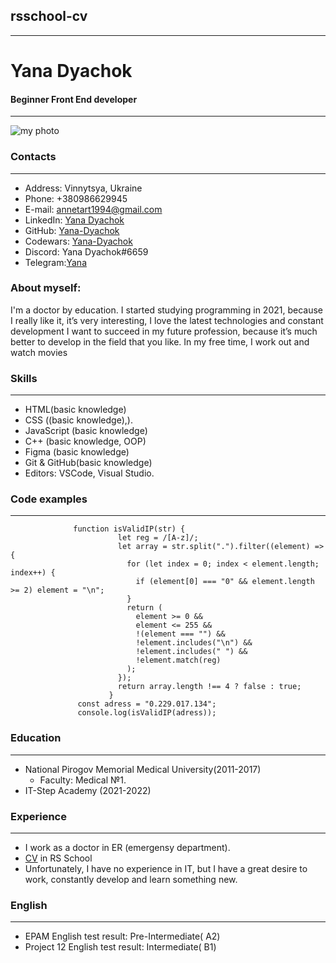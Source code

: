 ## rsschool-cv
***
# Yana Dyachok
#### Beginner Front End developer
***
![my photo](/img/photo_2022-12-10_15-24-42.jpg "my photo") 
### Contacts
***
* Address: Vinnytsya, Ukraine 
* Phone: +380986629945
* E-mail: annetart1994@gmail.com
* LinkedIn: [Yana Dyachok](https://www.linkedin.com/in/yana-dyachok-06a384253/)
* GitHub: [Yana-Dyachok](https://github.com/Yana-Dyachok)
* Codewars: [Yana-Dyachok](https://www.codewars.com/users/Yana-Dyachok)
* Discord: Yana Dyachok#6659
* Telegram:[Yana](https://t.me/yana_ins)
### About myself:
I'm a doctor by education. I started studying programming in 2021, because I really like it, it’s very interesting, I love the latest technologies and constant development I want to succeed in my future profession, because it’s much better to develop in the field that you like. In my free time, I work out and watch movies
### Skills
***
* HTML(basic knowledge)
* CSS ((basic knowledge),).
* JavaScript (basic knowledge)
* C++ (basic knowledge, OOP)
* Figma (basic knowledge)
* Git & GitHub(basic knowledge)
* Editors:  VSCode, Visual Studio.
### Code examples
***
```
              function isValidIP(str) {
                        let reg = /[A-z]/;
                        let array = str.split(".").filter((element) => {
                          for (let index = 0; index < element.length; index++) {
                            if (element[0] === "0" && element.length >= 2) element = "\n";
                          }
                          return (
                            element >= 0 &&
                            element <= 255 &&
                            !(element === "") &&
                            !element.includes("\n") &&
                            !element.includes(" ") &&
                            !element.match(reg)
                          );
                        });
                        return array.length !== 4 ? false : true;
                      }
               const adress = "0.229.017.134";
               console.log(isValidIP(adress)); 
 ```
### Education
***
* National Pirogov Memorial Medical University(2011-2017)
   + Faculty: Medical №1.
* IT-Step Academy (2021-2022)

### Experience
***
   + I work as a doctor in ER (emergensy department).
   + [CV](https://github.com/Yana-Dyachok/rsschool-cv) in RS School
   + Unfortunately, I have no experience in IT, but I have a great desire to work, constantly develop and learn something new.

### English
***
  * EPAM English test result: Pre-Intermediate( A2)
  * Project 12 English test result: Intermediate( B1)
  
